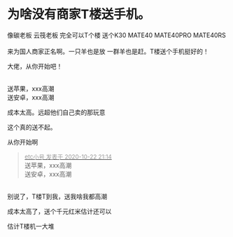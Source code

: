 # 为啥没有商家T楼送手机。


像碳老板 云筏老板 完全可以T个楼 送个K30 MATE40 MATE40PRO MATE40RS <br />
<br />
来为国人商家正名啊。一只羊也是放 一群羊也是赶。T楼送个手机挺好的！

大佬，从你开始吧！<br />
<br />
<img src="static/image/smiley/default/lol.gif" smilieid="12" border="0" alt="" /><img src="static/image/smiley/default/lol.gif" smilieid="12" border="0" alt="" /><img src="static/image/smiley/default/lol.gif" smilieid="12" border="0" alt="" />

送苹果，xxx高潮<br />
送安卓，xxx高潮<br />
<img src="static/image/smiley/default/lol.gif" smilieid="12" border="0" alt="" />

成本太高。远超他们自己卖的那玩意

这个真的送不起。

从你开始啊

<div class="quote"><blockquote><font size="2"><a href="https://www.hostloc.com/forum.php?mod=redirect&amp;goto=findpost&amp;pid=9338051&amp;ptid=757358" target="_blank"><font color="#999999">etc小号 发表于 2020-10-22 21:14</font></a></font><br />
送苹果，xxx高潮<br />
送安卓，xxx高潮</blockquote></div><br />
别说了，T楼T到我，送我啥我都高潮<img src="static/image/smiley/yct/010.gif" smilieid="41" border="0" alt="" />

成本太高了，送个千元红米估计还可以<img src="static/image/smiley/default/lol.gif" smilieid="12" border="0" alt="" />

估计T楼机一大堆
